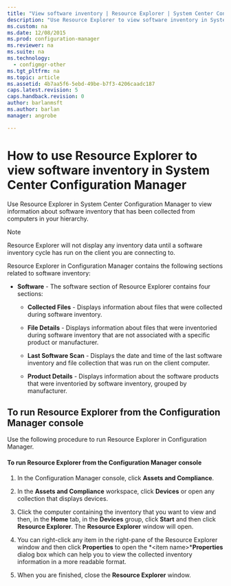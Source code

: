 ```yaml
---
title: "View software inventory | Resource Explorer | System Center Configuration Manager"
description: "Use Resource Explorer to view software inventory in System Center Configuration Manager."
ms.custom: na
ms.date: 12/08/2015
ms.prod: configuration-manager
ms.reviewer: na
ms.suite: na
ms.technology:
  - configmgr-other
ms.tgt_pltfrm: na
ms.topic: article
ms.assetid: 4b7aa5f6-5ebd-49be-b7f3-4206caadc187
caps.latest.revision: 5
caps.handback.revision: 0
author: barlanmsftms.author: barlanmanager: angrobe

---
```

# How to use Resource Explorer to view software inventory in System Center Configuration Manager
Use Resource Explorer in System Center Configuration Manager to view information about software inventory that has been collected from computers in your hierarchy.  

> [!NOTE]  
>  Resource Explorer will not display any inventory data until a software inventory cycle has run on the client you are connecting to.  

 Resource Explorer in Configuration Manager contains the following sections related to software inventory:  

-   **Software** - The software section of Resource Explorer contains four sections:  

    -   **Collected Files** - Displays information about files that were collected during software inventory.  

    -   **File Details** - Displays information about files that were inventoried during software inventory that are not associated with a specific product or manufacturer.  

    -   **Last Software Scan** - Displays the date and time of the last software inventory and file collection that was run on the client computer.  

    -   **Product Details** - Displays information about the software products that were inventoried by software inventory, grouped by manufacturer.  

## To run Resource Explorer from the Configuration Manager console  
 Use the following procedure to run Resource Explorer in Configuration Manager.  

#### To run Resource Explorer from the Configuration Manager console  

1.  In the Configuration Manager console, click **Assets and Compliance**.  

2.  In the **Assets and Compliance** workspace, click **Devices** or open any collection that displays devices.  

3.  Click the computer containing the inventory that you want to view and then, in the **Home** tab, in the **Devices** group, click **Start** and then click **Resource Explorer**. The **Resource Explorer** window will open.  

4.  You can right-click any item in the right-pane of the Resource Explorer window and then click **Properties** to open the *<item name\>***Properties** dialog box which can help you to view the collected inventory information in a more readable format.  

5.  When you are finished, close the **Resource Explorer** window.  
